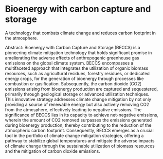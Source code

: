 # Bioenergy with carbon  capture and storage
 A technology that combats climate change and reduces carbon footprint in the atmosphere.

Abstract: Bioenergy with Carbon Capture and Storage (BECCS) is a pioneering climate mitigation technology that holds significant promise in ameliorating the adverse effects of anthropogenic greenhouse gas emissions on the global climate system. BECCS encompasses a multifaceted approach that integrates the utilization of organic biomass resources, such as agricultural residues, forestry residues, or dedicated energy crops, for the generation of bioenergy through processes like combustion or gasification. Subsequently, the carbon dioxide (CO2) emissions arising from bioenergy production are captured and sequestered, primarily through geological storage or advanced utilization techniques. This innovative strategy addresses climate change mitigation by not only providing a source of renewable energy but also actively removing CO2 from the atmosphere, effectively leading to negative emissions. The significance of BECCS lies in its capacity to achieve net-negative emissions, wherein the amount of CO2 removed surpasses the emissions generated during bioenergy production, thereby contributing to the reduction of the atmospheric carbon footprint. Consequently, BECCS emerges as a crucial tool in the portfolio of climate change mitigation strategies, offering a pathway to stabilize global temperatures and mitigate the adverse impacts of climate change through the sustainable utilization of biomass resources and the mitigation of carbon dioxide emissions.
